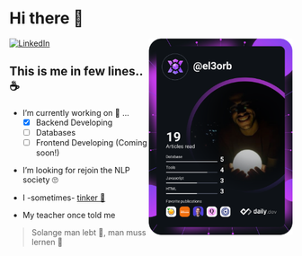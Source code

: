 # Hi there 👋

<div align="left">
  <a href="https://www.linkedin.com/in/khaled-elorbany/">
    <img
      src="https://img.shields.io/static/v1?logo=linkedin&style=flat-square&color=0072b1&label=LinkedIn&message=%E2%98%86"
      alt="LinkedIn"
    />
  </a>

  <a href="https://app.daily.dev/el3orb">
    <img
      alt="I like to read 📖"
      width="256"
      align="right"
      src="https://github.com/KhaledElOrbany/KhaledElOrbany/blob/master/devcard.svg"
    />
  </a>
</div>

## This is me in few lines.. ☕

- I’m currently working on 🔭 ... 
  - [x] Backend Developing
  - [ ] Databases
  - [ ] Frontend Developing (Coming soon!)

* I’m looking for rejoin the NLP society 🙄

* I -sometimes- [tinker 🔧](https://github.com/KhaledElOrbany/CodeWars)

* My teacher once told me
> Solange man lebt 🌱,  man muss lernen 🙇
